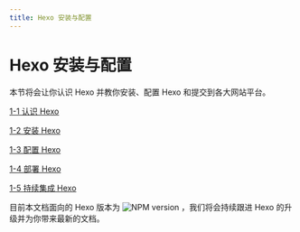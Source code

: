 ```yaml
---
title: Hexo 安装与配置
---
```

# Hexo 安装与配置

本节将会让你认识 Hexo 并教你安装、配置 Hexo 和提交到各大网站平台。

[1-1 认识 Hexo](/1-Hexo-install-and-config/1-1-meet-hexo.html)

[1-2 安装 Hexo](/1-Hexo-install-and-config/1-2-install-hexo.html)

[1-3 配置 Hexo](/1-Hexo-install-and-config/1-3-config-hexo.html)

[1-4 部署 Hexo](/1-Hexo-install-and-config/1-4-deploy-hexo.html)

[1-5 持续集成 Hexo](/1-Hexo-install-and-config/1-5-continuous-integration.html)

目前本文档面向的 Hexo 版本为 ![NPM version](https://badge.fury.io/js/hexo.svg) ，我们将会持续跟进 Hexo 的升级并为你带来最新的文档。